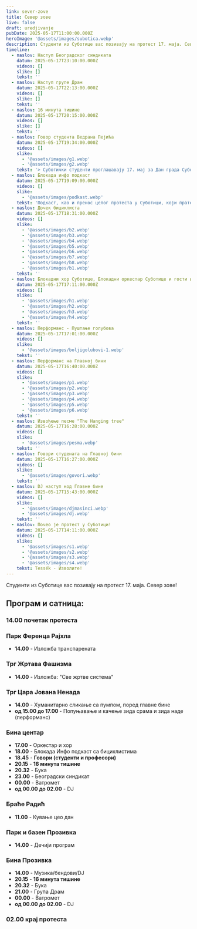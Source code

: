 ```yaml
---
link: sever-zove
title: Север зове
live: false
draft: uredjivanje
pubDate: 2025-05-17T11:00:00.000Z
heroImage: '@assets/images/subotica.webp'
description: Студенти из Суботице вас позивају на протест 17. маја. Север зове!
timeline:
  - naslov: Наступ Београдског синдиката
    datum: 2025-05-17T23:10:00.000Z
    videos: []
    slike: []
    tekst: ''
  - naslov: Наступ групе Драм
    datum: 2025-05-17T22:13:00.000Z
    videos: []
    slike: []
    tekst: ''
  - naslov: 16 минута тишине
    datum: 2025-05-17T20:15:00.000Z
    videos: []
    slike: []
    tekst: ''
  - naslov: Говор студента Ведрана Пејића
    datum: 2025-05-17T19:34:00.000Z
    videos: []
    slike:
      - '@assets/images/g1.webp'
      - '@assets/images/g2.webp'
    tekst: '> Суботички студенти проглашавају 17. мај за Дан града Суботице, док се ствари не поправе.'
  - naslov: Блокада инфо подкаст
    datum: 2025-05-17T19:09:00.000Z
    videos: []
    slike:
      - '@assets/images/podkast.webp'
    tekst: 'Подкаст, као и пренос целог протеста у Суботици, који прате наше колеге из Новог Сада, можете пратити на следећем линку: [blokada.info](https://www.youtube.com/watch?v=tACF1HxeAoc)'
  - naslov: Дочек бициклиста
    datum: 2025-05-17T18:31:00.000Z
    videos: []
    slike:
      - '@assets/images/b2.webp'
      - '@assets/images/b3.webp'
      - '@assets/images/b4.webp'
      - '@assets/images/b5.webp'
      - '@assets/images/b6.webp'
      - '@assets/images/b7.webp'
      - '@assets/images/b8.webp'
      - '@assets/images/b1.webp'
    tekst: ''
  - naslov: Блокадни хор Суботице, Блокадни оркестар Суботице и гости из других градова
    datum: 2025-05-17T17:11:00.000Z
    videos: []
    slike:
      - '@assets/images/h1.webp'
      - '@assets/images/h2.webp'
      - '@assets/images/h3.webp'
      - '@assets/images/h4.webp'
    tekst: ''
  - naslov: Перформанс - Пуштање голубова
    datum: 2025-05-17T17:01:00.000Z
    videos: []
    slike:
      - '@assets/images/boljigolubovi-1.webp'
    tekst: ''
  - naslov: Перформанс на Главној бини
    datum: 2025-05-17T16:40:00.000Z
    videos: []
    slike:
      - '@assets/images/p1.webp'
      - '@assets/images/p2.webp'
      - '@assets/images/p3.webp'
      - '@assets/images/p4.webp'
      - '@assets/images/p5.webp'
      - '@assets/images/p6.webp'
    tekst: ''
  - naslov: Извођење песме "The Hanging tree"
    datum: 2025-05-17T16:28:00.000Z
    videos: []
    slike:
      - '@assets/images/pesma.webp'
    tekst: ''
  - naslov: Говори студената на Главној бини
    datum: 2025-05-17T16:27:00.000Z
    videos: []
    slike:
      - '@assets/images/govori.webp'
    tekst: ''
  - naslov: DJ наступ код Главне бине
    datum: 2025-05-17T15:43:00.000Z
    videos: []
    slike:
      - '@assets/images/djmasinci.webp'
      - '@assets/images/dj.webp'
    tekst: ''
  - naslov: Почео је протест у Суботици!
    datum: 2025-05-17T14:11:00.000Z
    videos: []
    slike:
      - '@assets/images/s1.webp'
      - '@assets/images/s2.webp'
      - '@assets/images/s3.webp'
      - '@assets/images/s4.webp'
    tekst: Tessék - Изволите!
---
```

Студенти из Суботице вас позивају на протест 17. маја. Север зове!

## Програм и сатница:

### 14.00 почетак протеста

### Парк Ференца Рајхла

- **14.00** - Изложба транспарената

### Трг Жртава Фашизма

- **14.00** - Изложба: "Све жртве система"

### Трг Цара Јована Ненада

- **14.00** - Хуманитарно сликање са пумпом, поред главне бине
- **од 15.00 до 17.00&#32;**- Попуњавање и качење зида срама и зида наде (перформанс)

### Бина центар

- **17.00** - Оркестар и хор
- **18.00** - Блокада Инфо подкаст са бициклистима
- **18.45** - **Говори (студенти и професори)**
- **20.15** - **16 минута тишине**
- **20.32** - Бука
- **23.00** - Београдски синдикат
- **00.00** - Ватромет
- **од 00.00 до 02.00** - DJ

### Браће Радић

- **11.00** - Кување цео дан

### Парк и базен Прозивка

- **14.00** - Дечији програм

### Бина Прозивка

- **14.00** - Музика/бендови/DJ
- **20.15** - **16 минута тишине**
- **20.32** - Бука
- **21.00** - Група Драм
- **00.00** - Ватромет
- **од 00.00 до 02.00** - DJ

### 02.00 крај протеста
